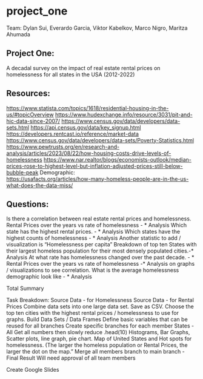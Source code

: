 # project_one
Team: Dylan Sui, Everardo Garcia, Viktor Kabelkov, Marco Nigro, Maritza Ahumada


## Project One: 
A decadal survey on the impact of real estate rental prices on homelessness for all states in the USA (2012-2022)

## Resources:
https://www.statista.com/topics/1618/residential-housing-in-the-us/#topicOverview
https://www.hudexchange.info/resource/3031/pit-and-hic-data-since-2007/
https://www.census.gov/data/developers/data-sets.html
https://api.census.gov/data/key_signup.html
https://developers.rentcast.io/reference/market-data
https://www.census.gov/data/developers/data-sets/Poverty-Statistics.html
https://www.pewtrusts.org/en/research-and-analysis/articles/2023/08/22/how-housing-costs-drive-levels-of-homelessness
https://www.nar.realtor/blogs/economists-outlook/median-prices-rose-to-highest-level-but-inflation-adjusted-prices-still-below-bubble-peak
Demographic:  
https://usafacts.org/articles/how-many-homeless-people-are-in-the-us-what-does-the-data-miss/

## Questions:

Is there a correlation between real estate rental prices and homelessness.
Rental Prices over the years vs rate of homelessness - * 
Analysis
Which state has the highest rental prices. - *
Analysis
Which states have the highest counts of homelessness - *
Analysis
Another statistic to add / visualization is “Homelessness per capita”
Breakdown of top ten States with their largest homeless population for their most densely populated cities.-*
Analysis
At what rate has homelessness changed over the past decade. - *
Rental Prices over the years vs rate of homelessness -*
Analysis on graphs / visualizations to see correlation. 
What is the average homelessness demographic look like - *
Analysis 


Total Summary

Task Breakdown:
Source Data - for Homelessness 
Source Data - for Rental Prices
Combine data sets into one large data set. 
Save as CSV. 
Choose the top ten cities with the highest rental prices / homelessness to use for graphs.
Build Data Sets / Data Frames
Define basic variables that can be reused for all branches
Create specific branches for each member
States - All
Get all numbers then slowly reduce .head(10)
Histograms, Bar Graphs, Scatter plots, line graph, pie chart. Map of United States and Hot spots for homelessness. (The larger the homeless population or Rental Prices, the larger the dot on the map.” 
Merge all members branch to main branch - Final Result 
Will need approval of all team members 

Create Google Slides 
